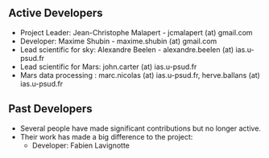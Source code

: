 Active Developers
-----------------
 * Project Leader: Jean-Christophe Malapert - jcmalapert (at) gmail.com
 * Developer: Maxime Shubin - maxime.shubin (at) gmail.com
 * Lead scientific for sky: Alexandre Beelen - alexandre.beelen (at) ias.u-psud.fr
 * Lead scientific for Mars: john.carter (at) ias.u-psud.fr
 * Mars data processing : marc.nicolas (at) ias.u-psud.fr, herve.ballans (at) ias.u-psud.fr 

Past Developers
---------------
* Several people have made significant contributions but no longer active. 
* Their work has made a big difference to the project:
  * Developer: Fabien Lavignotte






